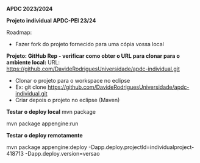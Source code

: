 **APDC 2023/2024**

**Projeto individual APDC-PEI 23/24**

Roadmap:
* Fazer fork do projeto fornecido para uma cópia vossa local

**Projeto: GitHub Rep - verificar como obter o URL para clonar para o ambiente local:**
URL: https://github.com/DavideRodriguesUniversidade/apdc-individual.git

* Clonar o projeto para o workspace no eclipse 
* Ex: git clone https://github.com/DavideRodriguesUniversidade/apdc-individual.git
* Criar depois o projeto no eclipse (Maven)

**Testar o deploy local**
mvn package

mvn package appengine:run

**Testar o deploy remotamente**

mvn package appengine:deploy -Dapp.deploy.projectId=individualproject-418713 -Dapp.deploy.version=versao





